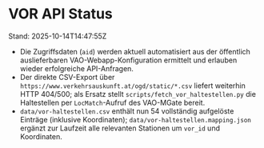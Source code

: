 # VOR API Status

Stand: 2025-10-14T14:47:55Z

* Die Zugriffsdaten (`aid`) werden aktuell automatisiert aus der öffentlich auslieferbaren VAO-Webapp-Konfiguration ermittelt und erlauben wieder erfolgreiche API-Anfragen.
* Der direkte CSV-Export über `https://www.verkehrsauskunft.at/ogd/static/*.csv` liefert weiterhin HTTP 404/500; als Ersatz stellt `scripts/fetch_vor_haltestellen.py` die Haltestellen per `LocMatch`-Aufruf des VAO-MGate bereit.
* `data/vor-haltestellen.csv` enthält nun 54 vollständig aufgelöste Einträge (inklusive Koordinaten); `data/vor-haltestellen.mapping.json` ergänzt zur Laufzeit alle relevanten Stationen um `vor_id` und Koordinaten.
